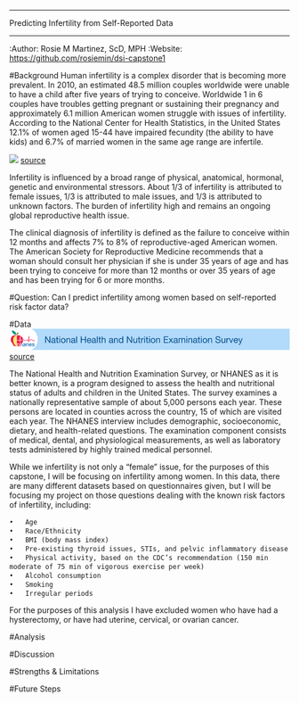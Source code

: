 **********************************************
Predicting Infertility from Self-Reported Data
**********************************************

:Author: Rosie M Martinez, ScD, MPH
:Website: https://github.com/rosiemin/dsi-capstone1

#Background
Human infertility is a complex disorder that is becoming more prevalent. In 2010, an estimated 48.5 million couples worldwide were unable to have a child after five years of trying to conceive. Worldwide 1 in 6 couples have troubles getting pregnant or sustaining their pregnancy and approximately 6.1 million American women struggle with issues of infertility. According to the National Center for Health Statistics, in the United States 12.1% of women aged 15-44 have impaired fecundity (the ability to have kids) and 6.7% of married women in the same age range are infertile. 

![](images/fertility.jpeg)
[ source](https://www.fertility.stanfordchildrens.org)

Infertility is influenced by a broad range of physical, anatomical, hormonal, genetic and environmental stressors. About 1/3 of infertility is attributed to female issues, 1/3 is attributed to male issues, and 1/3 is attributed to unknown factors. The burden of infertility high and remains an ongoing global reproductive health issue.

The clinical diagnosis of infertility is defined as the failure to conceive within 12 months and affects 7% to 8% of reproductive-aged American women. The American Society for Reproductive Medicine recommends that a woman should consult her physician if she is under 35 years of age and has been trying to conceive for more than 12 months or over 35 years of age and has been trying for 6 or more months.

#Question: Can I predict infertility among women based on self-reported risk factor data?

#Data
![](images/nhanes_logo.png)
[ source](https://www.cdc.gov/nchs/nhanes/)

The National Health and Nutrition Examination Survey, or NHANES as it is better known, is a program designed to assess the health and nutritional status of adults and children in the United States. The survey examines a nationally representative sample of about 5,000 persons each year. These persons are located in counties across the country, 15 of which are visited each year. The NHANES interview includes demographic, socioeconomic, dietary, and health-related questions. The examination component consists of medical, dental, and physiological measurements, as well as laboratory tests administered by highly trained medical personnel.

While we infertility is not only a “female” issue, for the purposes of this capstone, I will be focusing on infertility among women. In this data, there are many different datasets based on questionnaires given, but I will be focusing my project on those questions dealing with the known risk factors of infertility, including:

    •	Age
    •	Race/Ethnicity
    •	BMI (body mass index)
    •	Pre-existing thyroid issues, STIs, and pelvic inflammatory disease
    •	Physical activity, based on the CDC’s recommendation (150 min moderate of 75 min of vigorous exercise per week)
    •	Alcohol consumption
    •	Smoking
    •	Irregular periods
    
For the purposes of this analysis I have excluded women who have had a hysterectomy, or have had uterine, cervical, or ovarian cancer.


#Analysis

#Discussion

#Strengths & Limitations

#Future Steps
